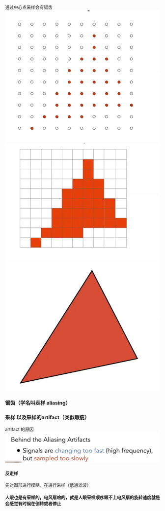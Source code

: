 

通过中心点采样会有锯齿
![alt text](image.png)
![alt text](image-1.png)
![alt text](image-2.png)

### 锯齿（学名叫走样 aliasing）



### 采样 以及采样的artifact（类似瑕疵）

artifact 的原因
![alt text](image-3.png)

#### 反走样
先对图形进行模糊，在进行采样（低通滤波）


#### 人眼也是有采样的，电风扇啥的，就是人眼采样顺序跟不上电风扇的旋转速度就是会感觉有时候在倒转或者停止

